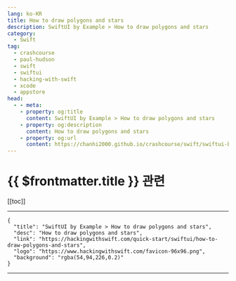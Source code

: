 ```yaml
---
lang: ko-KR
title: How to draw polygons and stars
description: SwiftUI by Example > How to draw polygons and stars
category:
  - Swift
tag: 
  - crashcourse
  - paul-hudson
  - swift
  - swiftui
  - hacking-with-swift
  - xcode
  - appstore
head:
  - - meta:
    - property: og:title
      content: SwiftUI by Example > How to draw polygons and stars
    - property: og:description
      content: How to draw polygons and stars
    - property: og:url
      content: https://chanhi2000.github.io/crashcourse/swift/swiftui-by-example/17-drawing/how-to-draw-polygons-and-stars.html
---
```


# {{ $frontmatter.title }} 관련

[[toc]]

---

```component VPCard
{
  "title": "SwiftUI by Example > How to draw polygons and stars",
  "desc": "How to draw polygons and stars",
  "link": "https://hackingwithswift.com/quick-start/swiftui/how-to-draw-polygons-and-stars",
  "logo": "https://www.hackingwithswift.com/favicon-96x96.png",
  "background": "rgba(54,94,226,0.2)"
}
```

---

<TagLinks />